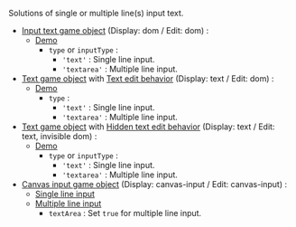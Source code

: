 Solutions of single or multiple line(s) input text.

- [Input text game object](inputtext.md) (Display: dom / Edit: dom) :    
    - [Demo](https://codepen.io/rexrainbow/pen/WBxveQ)
        - `type` or `inputType` :
            - `'text'` : Single line input.
            - `'textarea'` : Multiple line input.
- [Text game object](text.md) with [Text edit behavior](textedit.md) (Display: text / Edit: dom) : 
    - [Demo](https://codepen.io/rexrainbow/pen/dyezeQN)
        - `type` :
            - `'text'` : Single line input.
            - `'textarea'` : Multiple line input.
- [Text game object](text.md) with [Hidden text edit behavior](hiddeninputtext.md) (Display: text / Edit: text, invisible dom) : 
    - [Demo](https://codepen.io/rexrainbow/pen/WNXxEMV)
        - `type` or `inputType` : 
            - `'text'` : Single line input.
            - `'textarea'` : Multiple line input.
- [Canvas input game object](canvasinput.md) (Display: canvas-input / Edit: canvas-input) : 
    - [Single line input](https://codepen.io/rexrainbow/pen/vYjwjyW)
    - [Multiple line input](https://codepen.io/rexrainbow/pen/PoBPmzR)
        - `textArea` : Set `true` for multiple line input.
